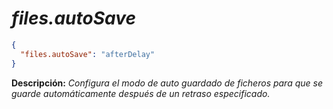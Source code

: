 <!-- Autor: Daniel Benjamin Perez Morales -->
<!-- GitHub: https://github.com/DanielBenjaminPerezMoralesDev13 -->
<!-- GitLab: https://gitlab.com/DanielBenjaminPerezMoralesDev13 -->
<!-- Correo electrónico: danielperezdev@proton.me -->

# ***files.autoSave***

```json
{
  "files.autoSave": "afterDelay"
}
```

**Descripción:** *Configura el modo de auto guardado de ficheros para que se guarde automáticamente después de un retraso especificado.*
